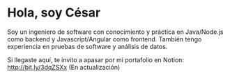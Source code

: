 # Hola, soy César

Soy un ingeniero de software con conocimiento y práctica en Java/Node.js como backend y Javascript/Angular como frontend. También tengo experiencia en pruebas de software y análisis de datos.

Si llegaste aquí, te invito a apasar por mi portafolio en Notion: http://bit.ly/3dqZSXx (En actualización)
